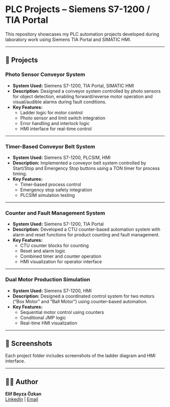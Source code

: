 # PLC Projects – Siemens S7-1200 / TIA Portal

This repository showcases my PLC automation projects developed during laboratory work using Siemens TIA Portal and SIMATIC HMI.

---

## 🚀 Projects

### **Photo Sensor Conveyor System**
- **System Used:** Siemens S7-1200, TIA Portal, SIMATIC HMI  
- **Description:** Designed a conveyor system controlled by photo sensors for object detection, enabling forward/reverse motor operation and visual/audible alarms during fault conditions.  
- **Key Features:**
  - Ladder logic for motor control
  - Photo sensor and limit switch integration
  - Error handling and interlock logic
  - HMI interface for real-time control

---

### **Timer-Based Conveyor Belt System**
- **System Used:** Siemens S7-1200, PLCSIM, HMI  
- **Description:** Implemented a conveyor belt system controlled by Start/Stop and Emergency Stop buttons using a TON timer for process timing.  
- **Key Features:**
  - Timer-based process control
  - Emergency stop safety integration
  - PLCSIM simulation testing

---

### **Counter and Fault Management System**
- **System Used:** Siemens S7-1200, TIA Portal  
- **Description:** Developed a CTU counter-based automation system with alarm and reset functions for product counting and fault management.  
- **Key Features:**
  - CTU counter blocks for counting
  - Reset and alarm logic
  - Combined timer and counter operation
  - HMI visualization for operator interface

---

### **Dual Motor Production Simulation**
- **System Used:** Siemens S7-1200, HMI  
- **Description:** Designed a coordinated control system for two motors (“Box Motor” and “Ball Motor”) using counter-based automation.  
- **Key Features:**
  - Sequential motor control using counters
  - Conditional JMP logic
  - Real-time HMI visualization

---

## 📸 Screenshots
Each project folder includes screenshots of the ladder diagram and HMI interface.

---

## 👩‍💻 Author
**Elif Beyza Özkan**   
[LinkedIn](https://linkedin.com) | [Email](mailto:your.email@example.com)
